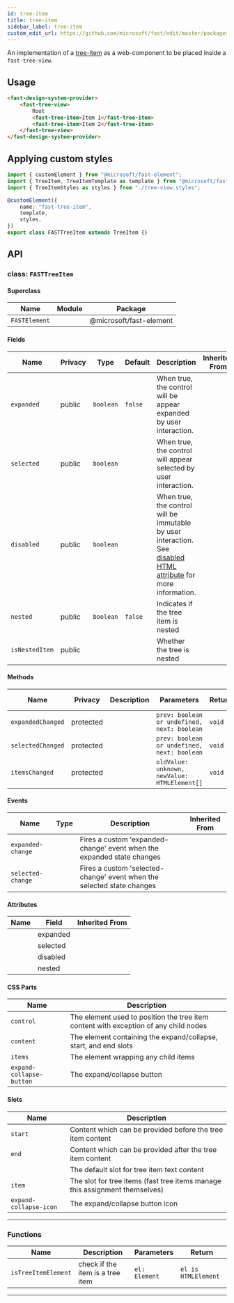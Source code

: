 ```yaml
---
id: tree-item
title: tree-item
sidebar_label: tree-item
custom_edit_url: https://github.com/microsoft/fast/edit/master/packages/web-components/fast-foundation/src/tree-item/README.md
---
```


An implementation of a [tree-item](https://w3c.github.io/aria/#treeitem) as a web-component to be placed inside a `fast-tree-view`.

## Usage

```html live
<fast-design-system-provider>
    <fast-tree-view>
        Root
        <fast-tree-item>Item 1</fast-tree-item>
        <fast-tree-item>Item 2</fast-tree-item>
    </fast-tree-view>
</fast-design-system-provider>
```

## Applying custom styles

```ts
import { customElement } from "@microsoft/fast-element";
import { TreeItem, TreeItemTemplate as template } from "@microsoft/fast-foundation";
import { TreeItemStyles as styles } from "./tree-view.styles";

@customElement({
    name: "fast-tree-item",
    template,
    styles,
})
export class FASTTreeItem extends TreeItem {}
```

## API



### class: `FASTTreeItem`

#### Superclass

| Name          | Module | Package                 |
| ------------- | ------ | ----------------------- |
| `FASTElement` |        | @microsoft/fast-element |

#### Fields

| Name           | Privacy | Type      | Default | Description                                                                                                                                                                                 | Inherited From |
| -------------- | ------- | --------- | ------- | ------------------------------------------------------------------------------------------------------------------------------------------------------------------------------------------- | -------------- |
| `expanded`     | public  | `boolean` | `false` | When true, the control will be appear expanded by user interaction.                                                                                                                         |                |
| `selected`     | public  | `boolean` |         | When true, the control will appear selected by user interaction.                                                                                                                            |                |
| `disabled`     | public  | `boolean` |         | When true, the control will be immutable by user interaction. See [disabled HTML attribute](https://developer.mozilla.org/en-US/docs/Web/HTML/Attributes/disabled) for more information. |                |
| `nested`       | public  | `boolean` | `false` | Indicates if the tree item is nested                                                                                                                                                        |                |
| `isNestedItem` | public  |           |         | Whether the tree is nested                                                                                                                                                                  |                |

#### Methods

| Name              | Privacy   | Description | Parameters                                   | Return | Inherited From |
| ----------------- | --------- | ----------- | -------------------------------------------- | ------ | -------------- |
| `expandedChanged` | protected |             | `prev: boolean or undefined, next: boolean`  | `void` |                |
| `selectedChanged` | protected |             | `prev: boolean or undefined, next: boolean`  | `void` |                |
| `itemsChanged`    | protected |             | `oldValue: unknown, newValue: HTMLElement[]` | `void` |                |

#### Events

| Name              | Type | Description                                                            | Inherited From |
| ----------------- | ---- | ---------------------------------------------------------------------- | -------------- |
| `expanded-change` |      | Fires a custom 'expanded-change' event when the expanded state changes |                |
| `selected-change` |      | Fires a custom 'selected-change' event when the selected state changes |                |

#### Attributes

| Name | Field    | Inherited From |
| ---- | -------- | -------------- |
|      | expanded |                |
|      | selected |                |
|      | disabled |                |
|      | nested   |                |

#### CSS Parts

| Name                     | Description                                                                          |
| ------------------------ | ------------------------------------------------------------------------------------ |
| `control`                | The element used to position the tree item content with exception of any child nodes |
| `content`                | The element containing the expand/collapse, start, and end slots                     |
| `items`                  | The element wrapping any child items                                                 |
| `expand-collapse-button` | The expand/collapse button                                                           |

#### Slots

| Name                   | Description                                                                 |
| ---------------------- | --------------------------------------------------------------------------- |
| `start`                | Content which can be provided before the tree item content                  |
| `end`                  | Content which can be provided after the tree item content                   |
|                        | The default slot for tree item text content                                 |
| `item`                 | The slot for tree items (fast tree items manage this assignment themselves) |
| `expand-collapse-icon` | The expand/collapse button icon                                             |

<hr/>

### Functions

| Name                | Description                      | Parameters    | Return              |
| ------------------- | -------------------------------- | ------------- | ------------------- |
| `isTreeItemElement` | check if the item is a tree item | `el: Element` | `el is HTMLElement` |

<hr/>


